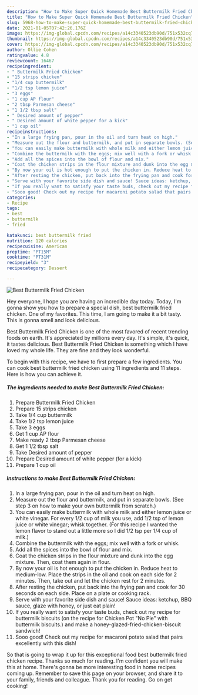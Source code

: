 ```yaml
---
description: "How to Make Super Quick Homemade Best Buttermilk Fried Chicken"
title: "How to Make Super Quick Homemade Best Buttermilk Fried Chicken"
slug: 5968-how-to-make-super-quick-homemade-best-buttermilk-fried-chicken
date: 2021-01-05T07:42:26.176Z
image: https://img-global.cpcdn.com/recipes/a14c3340523db90d/751x532cq70/best-buttermilk-fried-chicken-recipe-main-photo.jpg
thumbnail: https://img-global.cpcdn.com/recipes/a14c3340523db90d/751x532cq70/best-buttermilk-fried-chicken-recipe-main-photo.jpg
cover: https://img-global.cpcdn.com/recipes/a14c3340523db90d/751x532cq70/best-buttermilk-fried-chicken-recipe-main-photo.jpg
author: Ollie Cohen
ratingvalue: 4.8
reviewcount: 16467
recipeingredient:
- " Buttermilk Fried Chicken"
- "15 strips chicken"
- "1/4 cup buttermilk"
- "1/2 tsp lemon juice"
- "3 eggs"
- "1 cup AP flour"
- "2 tbsp Parmesan cheese"
- "1 1/2 tbsp salt"
- " Desired amount of pepper"
- " Desired amount of white pepper for a kick"
- "1 cup oil"
recipeinstructions:
- "In a large frying pan, pour in the oil and turn heat on high."
- "Measure out the flour and buttermilk, and put in separate bowls. (See step 3 on how to make your own buttermilk from scratch.)"
- "You can easily make buttermilk with whole milk and either lemon juice or white vinegar. For every 1/2 cup of milk you use, add 1/2 tsp of lemon juice or white vinegar; whisk together. (For this recipe I wanted the lemon flavor to stand out a little more so I did 1/2 tsp per 1/4 cup of milk.)"
- "Combine the buttermilk with the eggs; mix well with a fork or whisk."
- "Add all the spices into the bowl of flour and mix."
- "Coat the chicken strips in the flour mixture and dunk into the egg mixture. Then, coat them again in flour."
- "By now your oil is hot enough to put the chicken in. Reduce heat to medium-low. Place the strips in the oil and cook on each side for 2 minutes. Then, take out and let the chicken rest for 2 minutes."
- "After resting the chicken, put back into the frying pan and cook for 30 seconds on each side. Place on a plate or cooking rack."
- "Serve with your favorite side dish and sauce! Sauce ideas: ketchup, BBQ sauce, glaze with honey, or just eat plain!"
- "If you really want to satisfy your taste buds, check out my recipe for buttermilk biscuits (on the recipe for Chicken Pot &#34;No Pie&#34; with buttermilk biscuits.) and make a honey-glazed-fried-chicken-biscuit sandwich!"
- "Sooo good! Check out my recipe for macaroni potato salad that pairs excellently with this dish!"
categories:
- Recipe
tags:
- best
- buttermilk
- fried

katakunci: best buttermilk fried 
nutrition: 120 calories
recipecuisine: American
preptime: "PT15M"
cooktime: "PT31M"
recipeyield: "3"
recipecategory: Dessert

---
```



![Best Buttermilk Fried Chicken](https://img-global.cpcdn.com/recipes/a14c3340523db90d/751x532cq70/best-buttermilk-fried-chicken-recipe-main-photo.jpg)

Hey everyone, I hope you are having an incredible day today. Today, I'm gonna show you how to prepare a special dish, best buttermilk fried chicken. One of my favorites. This time, I am going to make it a bit tasty. This is gonna smell and look delicious.

Best Buttermilk Fried Chicken is one of the most favored of recent trending foods on earth. It's appreciated by millions every day. It's simple, it's quick, it tastes delicious. Best Buttermilk Fried Chicken is something which I have loved my whole life. They are fine and they look wonderful.




To begin with this recipe, we have to first prepare a few ingredients. You can cook best buttermilk fried chicken using 11 ingredients and 11 steps. Here is how you can achieve it.

<!--inarticleads1-->

##### The ingredients needed to make Best Buttermilk Fried Chicken:

1. Prepare  Buttermilk Fried Chicken
1. Prepare 15 strips chicken
1. Take 1/4 cup buttermilk
1. Take 1/2 tsp lemon juice
1. Take 3 eggs
1. Get 1 cup AP flour
1. Make ready 2 tbsp Parmesan cheese
1. Get 1 1/2 tbsp salt
1. Take  Desired amount of pepper
1. Prepare  Desired amount of white pepper (for a kick)
1. Prepare 1 cup oil




<!--inarticleads2-->

##### Instructions to make Best Buttermilk Fried Chicken:

1. In a large frying pan, pour in the oil and turn heat on high.
1. Measure out the flour and buttermilk, and put in separate bowls. (See step 3 on how to make your own buttermilk from scratch.)
1. You can easily make buttermilk with whole milk and either lemon juice or white vinegar. For every 1/2 cup of milk you use, add 1/2 tsp of lemon juice or white vinegar; whisk together. (For this recipe I wanted the lemon flavor to stand out a little more so I did 1/2 tsp per 1/4 cup of milk.)
1. Combine the buttermilk with the eggs; mix well with a fork or whisk.
1. Add all the spices into the bowl of flour and mix.
1. Coat the chicken strips in the flour mixture and dunk into the egg mixture. Then, coat them again in flour.
1. By now your oil is hot enough to put the chicken in. Reduce heat to medium-low. Place the strips in the oil and cook on each side for 2 minutes. Then, take out and let the chicken rest for 2 minutes.
1. After resting the chicken, put back into the frying pan and cook for 30 seconds on each side. Place on a plate or cooking rack.
1. Serve with your favorite side dish and sauce! Sauce ideas: ketchup, BBQ sauce, glaze with honey, or just eat plain!
1. If you really want to satisfy your taste buds, check out my recipe for buttermilk biscuits (on the recipe for Chicken Pot &#34;No Pie&#34; with buttermilk biscuits.) and make a honey-glazed-fried-chicken-biscuit sandwich!
1. Sooo good! Check out my recipe for macaroni potato salad that pairs excellently with this dish!




So that is going to wrap it up for this exceptional food best buttermilk fried chicken recipe. Thanks so much for reading. I'm confident you will make this at home. There's gonna be more interesting food in home recipes coming up. Remember to save this page on your browser, and share it to your family, friends and colleague. Thank you for reading. Go on get cooking!
